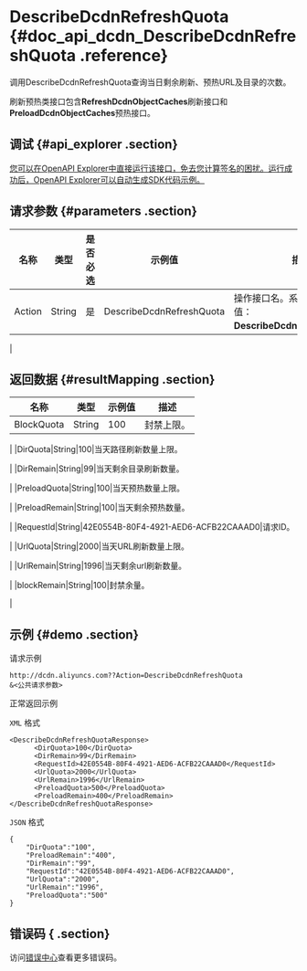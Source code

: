 # DescribeDcdnRefreshQuota {#doc_api_dcdn_DescribeDcdnRefreshQuota .reference}

调用DescribeDcdnRefreshQuota查询当日剩余刷新、预热URL及目录的次数。

刷新预热类接口包含**RefreshDcdnObjectCaches**刷新接口和**PreloadDcdnObjectCaches**预热接口。

## 调试 {#api_explorer .section}

[您可以在OpenAPI Explorer中直接运行该接口，免去您计算签名的困扰。运行成功后，OpenAPI Explorer可以自动生成SDK代码示例。](https://api.aliyun.com/#product=dcdn&api=DescribeDcdnRefreshQuota&type=RPC&version=2018-01-15)

## 请求参数 {#parameters .section}

|名称|类型|是否必选|示例值|描述|
|--|--|----|---|--|
|Action|String|是|DescribeDcdnRefreshQuota|操作接口名。系统规定参数，取值：**DescribeDcdnRefreshQuota**。

 |

## 返回数据 {#resultMapping .section}

|名称|类型|示例值|描述|
|--|--|---|--|
|BlockQuota|String|100|封禁上限。

 |
|DirQuota|String|100|当天路径刷新数量上限。

 |
|DirRemain|String|99|当天剩余目录刷新数量。

 |
|PreloadQuota|String|100|当天预热数量上限。

 |
|PreloadRemain|String|100|当天剩余预热数量。

 |
|RequestId|String|42E0554B-80F4-4921-AED6-ACFB22CAAAD0|请求ID。

 |
|UrlQuota|String|2000|当天URL刷新数量上限。

 |
|UrlRemain|String|1996|当天剩余url刷新数量。

 |
|blockRemain|String|100|封禁余量。

 |

## 示例 {#demo .section}

请求示例

``` {#request_demo}
http://dcdn.aliyuncs.com??Action=DescribeDcdnRefreshQuota
&<公共请求参数>
```

正常返回示例

`XML` 格式

``` {#xml_return_success_demo}
<DescribeDcdnRefreshQuotaResponse>
	  <DirQuota>100</DirQuota>
	  <DirRemain>99</DirRemain>
	  <RequestId>42E0554B-80F4-4921-AED6-ACFB22CAAAD0</RequestId>
	  <UrlQuota>2000</UrlQuota>
	  <UrlRemain>1996</UrlRemain>
	  <PreloadQuota>500</PreloadQuota>
	  <PreloadRemain>400</PreloadRemain>
</DescribeDcdnRefreshQuotaResponse>
```

`JSON` 格式

``` {#json_return_success_demo}
{
	"DirQuota":"100",
	"PreloadRemain":"400",
	"DirRemain":"99",
	"RequestId":"42E0554B-80F4-4921-AED6-ACFB22CAAAD0",
	"UrlQuota":"2000",
	"UrlRemain":"1996",
	"PreloadQuota":"500"
}
```

## 错误码 { .section}

访问[错误中心](https://error-center.aliyun.com/status/product/dcdn)查看更多错误码。

